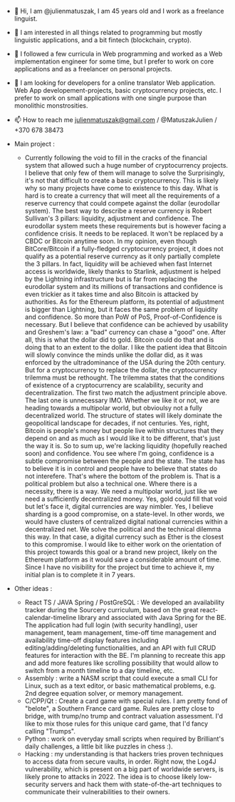- 👋 Hi, I am @julienmatuszak, I am 45 years old and I work as a freelance linguist.
- 👀 I am interested in all things related to programming but mostly linguistic applications, and a bit fintech (blockchain, crypto).
- 🌱 I followed a few curricula in Web programming and worked as a Web implementation engineer for some time, but I prefer to work on core applications and as a freelancer on personal projects.
- 💞️ I am looking for developers for a online translator Web application.  Web App developement-projects, basic cryptocurrency projects, etc. I prefer to work on small applications with one single purpose than monolithic monstrosities.
- 📫 How to reach me julienmatuszak@gmail.com / @MatuszakJulien / +370 678 38473
- Main project :
    - Currently following the void to fill in the cracks of the financial system that allowed such a huge number of cryptocurrency projects. I believe that only few of them will manage to solve the 
    Surprisingly, it's not that difficult to create a basic cryptocurrency. This is likely why so many projects have come to existence to this day. What is hard is to create a currency that will meet all the requirements of a reserve currency that could compete against the dollar (eurodollar system). The best way to describe a reserve currency is Robert Sullivan's 3 pillars: liquidity, adjustment and confidence. The eurodollar system meets these requirements but is however facing a confidence crisis. It needs to be replaced.
    It won't be replaced by a CBDC or Bitcoin anytime soon. In my opinion, even though BitCore/Bitcoin if a fully-fledged cryptocurrency project, it does not qualify as a potential reserve currency as it only partially complete the 3 pillars. In fact, liquidity will be achieved when fast Internet access is worldwide,  likely thanks to Starlink, adjustment is helped by the Lightning infrastructure but is far from replacing the eurodollar system and its millions of transactions and confidence is even trickier as it takes time and also Bitcoin is attacked by authorities. As for the Ethereum platform, its potential of adjustment is bigger than Lightning, but it faces the same problem of liquidity and confidence.
    So more than PoW of PoS, Proof-of-Confidence is necessary. But I believe that confidence can be achieved by usability and Greshem's law: a "bad" currency can chase a "good" one. After all, this is what the dollar did to gold. Bitcoin could do that and is doing that to an extent to the dollar. I like the patient idea that Bitcoin will slowly convince the minds unlike the dollar did, as it was enforced by the ultradominance of the USA during the 20th century.
    But for a cryptocurrency to replace the dollar, the cryptocurrency trilemma must be rethought. The trilemma states that the conditions of existence of a cryptocurrency are scalability, security and decentralization. The first two match the adjustment principle above. The last one is unnecessary IMO. Whether we like it or not, we are heading towards a multipolar world, but obvioulsy not a fully decentralized world. The structure of states will likely dominate the geopolitical landscape for decades, if not centuries. Yes, right, Bitcoin is people's money but people live within structures that they depend on and as much as I would like it to be different, that's just the way it is.
    So to sum up, we're lacking liquidity (hopefully reached soon) and confidence. You see where I'm going, confidence is a subtle compromise between the people and the state. The state has to believe it is in control and people have to believe that states do not interefere. That's where the bottom of the problem is. That is a political problem but also a technical one. Where there is a necessity, there is a way. We need a multipolar world, just like we need a sufficiently decentralized money. Yes, gold could fill that void but let's face it, digital currencies are way nimbler.
    Yes, I believe sharding is a good compromise, on a state-level. In other words, we would have clusters of centralized digital national currencies within a decentralized net. We solve the political and the technical dilemma this way. In that case, a digital currency such as Ether is the closest to this compromise. I would like to either work on the orientation of this project towards this goal or a brand new project, likely on the Ethereum platform as it would save a considerable amount of time.
    Since I have no visibility for the project but time to achieve it, my initial plan is to complete it in 7 years.

- Other ideas :
    - React TS / JAVA Spring / PostGreSQL : We developed an availability tracker during the Sourcery curriculum, based on the great react-calendar-timeline library and associated with Java Spring for the BE. The application had full login (with security handling), user management, team management, time-off time management and availability time-off display features including editing/adding/deleting functionalities, and an API with full CRUD features for interaction with the BE. I'm planning to recreate this app and add more features like scrolling possibility that would allow to switch from a month timeline to a day timeline, etc.
    - Assembly : write a NASM script that could execute a small CLI for Linux, such as a text editor, or basic mathematical problems, e.g. 2nd degree equation solver, or memory management.
    - C/CPP/Qt : Create a card game with special rules. I am pretty fond of "belote", a Southern France card game. Rules are pretty close to bridge, with trump/no trump and contract valuation assessment. I'd like to mix those rules for this unique card game, that I'd fancy calling "Trumps".
    - Python : work on everyday small scripts when required by Brilliant's daily challenges, a little bit like puzzles in chess :).
    - Hacking : my understanding is that hackers tries proven techniques to access data from secure vaults, in order. Right now, the Log4J vulnerability, which is present on a big part of worldwide servers, is likely prone to attacks in 2022. The idea is to choose likely low-security servers and hack them with state-of-the-art techniques to communicate their vulnerabilities to their owners.

<!---
julienmatuszak/julienmatuszak is a ✨ special ✨ repository because its `README.md` (this file) appears on your GitHub profile.
You can click the Preview link to take a look at your changes.
--->
